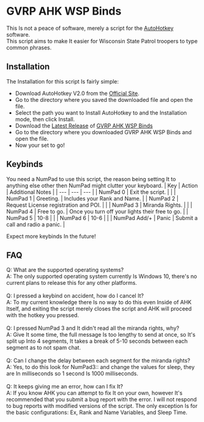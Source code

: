 
# GVRP AHK WSP Binds

This Is not a peace of software, merely a script for the [AutoHotkey](https://www.autohotkey.com/) software.\
This script aims to make It easier for Wisconsin State Patrol troopers to type common phrases.

## Installation

The Installation for this script Is fairly simple:
- Download AutoHotkey V2.0 from the [Official Site](https://www.autohotkey.com/).
- Go to the directory where you saved the downloaded file and open the file.
- Select the path you want to Install AutoHotkey to and the Installation mode, then click Install.
- Download the [Latest Release](https://github.com/DBoy4Rex/GVRP-AHK-WSP-Binds/releases/latest/) of [GVRP AHK WSP Binds](https://github.com/DBoy4Rex/-GVRP-AHK-WSP-Binds/)
- Go to the directory where you downloaded GVRP AHK WSP Binds and open the file.
- Now your set to go!

## Keybinds

You need a NumPad to use this script, the reason being setting It to anything else other then NumPad might clutter your keyboard.
| Key | Action | Additional Notes |
| --- | --- | --- |
| NumPad 0 | Exit the script. | |
| NumPad 1 | Greeting. | Includes your Rank and Name. |
| NumPad 2 | Request License registration and POI. | |
| NumPad 3 | Miranda Rights. | |
| NumPad 4 | Free to go. | Once you turn off your lights their free to go. |
| NumPad 5 | 10-8 | |
| NumPad 6 | 10-6 | |
| NumPad Add/+ | Panic | Submit a call and radio a panic. |

Expect more keybinds In the future!


## FAQ

Q: What are the supported operating systems?\
A: The only supported operating system currently Is Windows 10, there's no current plans to release this for any other platforms.\
\
Q: I pressed a keybind on accident, how do I cancel It?\
A: To my current knowledge there Is no way to do this even Inside of AHK Itself, and exiting the script merely closes the script and AHK will proceed with the hotkey you pressed.\
\
Q: I pressed NumPad 3 and It didn't read all the miranda rights, why?\
A: Give It some time, the full message Is too lengthy to send at once, so It's split up Into 4 segments, It takes a break of 5-10 seconds between each segment as to not spam chat.\
\
Q: Can I change the delay between each segment for the miranda rights?\
A: Yes, to do this look for NumPad3:: and change the values for sleep, they are In milliseconds so 1 second Is 1000 milliseconds.\
\
Q: It keeps giving me an error, how can I fix It?\
A: If you know AHK you can attempt to fix It on your own, however It's recommended that you submit a bug report with the error. I will not respond to bug reports with modified versions of the script. The only exception Is for the basic configurations: Ex, Rank and Name Variables, and Sleep Time.
